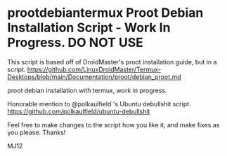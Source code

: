 # prootdebiantermux Proot Debian Installation Script - Work In Progress. DO NOT USE

This script is based off of DroidMaster's proot installation guide, but in a script.
https://github.com/LinuxDroidMaster/Termux-Desktops/blob/main/Documentation/proot/debian_proot.md

proot debian installation with termux, work in progress.

Honorable mention to @polkaulfield 's Ubuntu debullshit script. 
https://github.com/polkaulfield/ubuntu-debullshit

Feel free to make changes to the script how you like it, and make fixes as you please. Thanks!

MJ12

